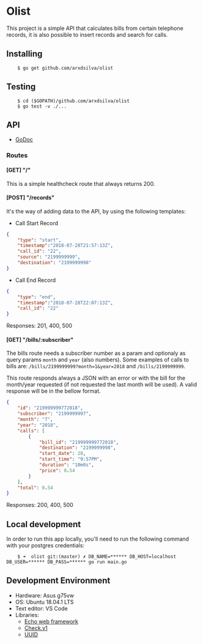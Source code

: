 # Olist

This project is a simple API that calculates bills from certain telephone records, it is also possible to insert records and search for calls.

## Installing

```shell
    $ go get github.com/arxdsilva/olist
```

## Testing

```shell
    $ cd ($GOPATH)/github.com/arxdsilva/olist
    $ go test -v ./...
```

## API

- [GoDoc](https://godoc.org/github.com/arxdsilva/olist)

### Routes

#### [GET]   "/"

This is a simple healthcheck route that always returns 200. 


#### [POST]  "/records"

It's the way of adding data to the API, by using the following templates:

- Call Start Record
```json
{
	"type": "start",
	"timestamp":"2018-07-28T21:57:13Z",
	"call_id": "22",
	"source": "2199999999",
	"destination": "2199999998"
}
```
- Call End Record
```json
{
	"type": "end",
	"timestamp":"2018-07-28T22:07:13Z",
	"call_id": "22"
}
```

Responses: 201, 400, 500

#### [GET]   "/bills/:subscriber"

The bills route needs a subscriber number as a param and optionaly as query params `month` and `year` (also numbers). Some examples of calls to bills are: `/bills/2199999999?month=1&year=2018` and `/bills/2199999999`.

This route responds always a JSON with an error or with the bill for the month/year requested (if not requested the last month will be used). A valid response will be in the bellow format.

```json
{
    "id": "219999999772018",
    "subscriber": "2199999997",
    "month": "7",
    "year": "2018",
    "calls": [
        {
            "bill_id": "219999999772018",
            "destination": "2199999998",
            "start_date": 28,
            "start_time": "9:57PM",
            "duration": "10m0s",
            "price": 0.54
        }
    ],
    "total": 0.54
}
```

Responses: 200, 400, 500

## Local development

In order to run this app locally, you'll need to run the following command with your postgres credentials:

```
    $ ➜  olist git:(master) ✗ DB_NAME=****** DB_HOST=localhost DB_USER=****** DB_PASS=****** go run main.go
```

## Development Environment

- Hardware: Asus g75vw
- OS: Ubuntu 18.04.1 LTS
- Text editor: VS Code
- Libraries:
    - [Echo web framework](https://github.com/labstack/echo)
    - [Check.v1](gopkg.in/check.v1)
    - [UUID](https://github.com/google/uuid)


